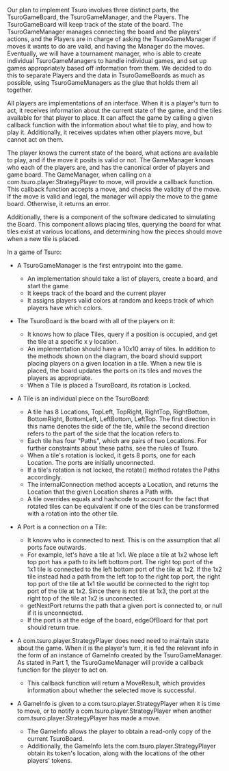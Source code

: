 Our plan to implement Tsuro involves three distinct parts, the TsuroGameBoard,
the TsuroGameManager, and the Players. The TsuroGameBoard will keep track of the
state of the board. The TsuroGameManager manages connecting the board and the
players' actions, and the Players are in charge of asking the TsuroGameManager
if moves it wants to do are valid, and having the Manager do the moves. Eventually,
we will have a tournament manager, who is able to create individual TsuroGameManagers
to handle individual games, and set up games appropriately based off information from
them. We decided to do this to separate Players and the data in TsuroGameBoards as
much as possible, using TsuroGameManagers as the glue that holds them all together.

All players are implementations of an interface. When it is a player's turn to act, it receives information
about the current state of the game, and the tiles available for that player to place.
It can affect the game by calling a given callback function with the information about
what tile to play, and how to play it.
Additionally, it receives updates when other players move, but cannot act on them.

The player knows the current state of the board, what actions are available to play, and if the move it posits
is valid or not. The GameManager knows who each of the players are, and has the canonical order of players and
game board. The GameManager, when calling on a com.tsuro.player.StrategyPlayer to move, will provide a callback function. This callback
function accepts a move, and checks the validity of the move. If the move is valid and legal, the manager will
apply the move to the game board. Otherwise, it returns an error.

Additionally, there is a component of the software dedicated to simulating the Board. This component
allows placing tiles, querying the board for what tiles exist at various locations, and determining how
the pieces should move when a new tile is placed.

In a game of Tsuro:

- A TsuroGameManager is the first entrypoint into the game.
    - An implementation should take a list of players, create a board, and start the game
    - It keeps track of the board and the current player
    - It assigns players valid colors at random and keeps track of which players have which colors.

- The TsuroBoard is the board with all of the players on it:
    - It knows how to place Tiles, query if a position is occupied,
      and get the tile at a specific x y location.
    - An implementation should have a 10x10 array of tiles. In addition to the methods shown on the diagram,
      the board should support placing players on a given location in a tile. When a new tile is placed,
      the board updates the ports on its tiles and moves the players as appropriate.
    - When a Tile is placed a TsuroBoard, its rotation is Locked.

- A Tile is an individual piece on the TsuroBoard:
    - A tile has 8 Locations, TopLeft, TopRight, RightTop, RightBottom, BottomRight,
BottomLeft, LeftBottom, LeftTop. The first direction in this name denotes the side of the tile,
while the second direction refers to the part of the side that the
location refers to.
    - Each tile has four "Paths", which are pairs of two Locations. 
For further constraints about these paths, see the rules of Tsuro.
    - When a tile's rotation is locked, it gets 8 ports, one for each Location. The ports are initially unconnected.
    - If a tile's rotation is not locked, the rotate() method rotates the Paths accordingly.
    - The internalConnection method accepts a Location, and returns the Location that the given Location
shares a Path with.
    - A tile overrides equals and hashcode to account for the fact that rotated tiles can be equivalent if
      one of the tiles can be transformed with a rotation into the other tile.

- A Port is a connection on a Tile:
    - It knows who is connected to next. This is on the assumption that
      all ports face outwards.
    - For example, let's have a tile at 1x1. We place a tile at 1x2 whose left top port has a path to its left bottom port.
The right top port of the 1x1 tile is connected to the left bottom port of the tile at 1x2.
If the 1x2 tile instead had a path from the left top to the right top port, the right top port of the tile at 1x1
tile woutld be connected to the right top port of the tile at 1x2. Since there is not tile at 1x3, the port at the right
top of the tile at 1x2 is unconnected.
    - getNextPort returns the path that a given port is connected to, or null if it is unconnected.
    - If the port is at the edge of the board, edgeOfBoard for that port should return true.

- A com.tsuro.player.StrategyPlayer does need need to maintain state about the game. When it is the player's turn, it is fed the relevant info
in the form of an instance of GameInfo created by the TsuroGameManager. As stated in Part 1, the TsuroGameManager
will provide a callback function for the player to act on.
   - This callback function will return a MoveResult, which provides information about whether the selected move
     is successful.

- A GameInfo is given to a com.tsuro.player.StrategyPlayer when it is time to move, or to notify a com.tsuro.player.StrategyPlayer when another com.tsuro.player.StrategyPlayer has made a move.
   - The GameInfo allows the player to obtain a read-only copy of the current TsuroBoard.
   - Additionally, the GameInfo lets the com.tsuro.player.StrategyPlayer obtain its token's location, along with the locations of the
other players' tokens.
